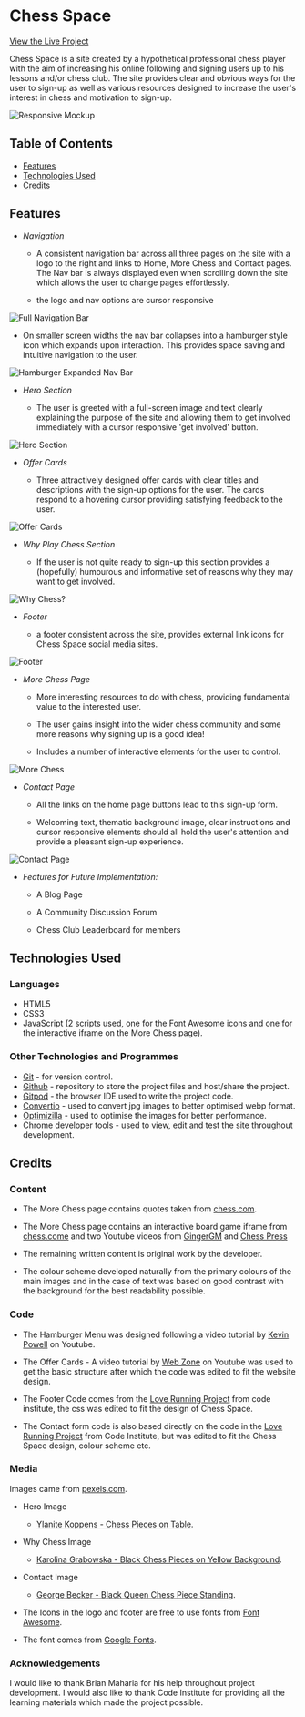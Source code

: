 # Chess Space

[View the Live Project](https://radheyam.github.io/p1-chess-space/index.html)

Chess Space is a site created by a hypothetical professional chess player with the aim of increasing his online following and signing users up to his lessons and/or chess club. The site provides clear and obvious ways for the user to sign-up as well as various resources designed to increase the user's interest in chess and motivation to sign-up.

  

![Responsive Mockup](media/site-mockup.png)

## Table of Contents
* [Features](#features)
* [Technologies Used](#technologies-used)
* [Credits](#credits)

## Features

  

-  _Navigation_

  

   - A consistent navigation bar across all three pages on the site with a logo to the right and links to Home, More Chess and Contact pages. The Nav bar is always displayed even when scrolling down the site which allows the user to change pages effortlessly.

   - the logo and nav options are cursor responsive

  
  

![Full Navigation Bar](media/navigation-bar.png)

  

   - On smaller screen widths the nav bar collapses into a hamburger style icon which expands upon interaction. This provides space saving and intuitive navigation to the user.

  

![Hamburger Expanded Nav Bar](media/hamburger-expanded-nav.png)

  

-  _Hero Section_

  

   - The user is greeted with a full-screen image and text clearly explaining the purpose of the site and allowing them to get involved immediately with a cursor responsive 'get involved' button.

  

![Hero Section](media/smaller-screen-hero.png)

  

-  _Offer Cards_

  

   - Three attractively designed offer cards with clear titles and descriptions with the sign-up options for the user. The cards respond to a hovering cursor providing satisfying feedback to the user.

  

![Offer Cards](media/offer-cards.png)

  

-  _Why Play Chess Section_

  

   - If the user is not quite ready to sign-up this section provides a (hopefully) humourous and informative set of reasons why they may want to get involved.

  

![Why Chess?](media/why-chess.png)

  

-  _Footer_

   - a footer consistent across the site, provides external link icons for Chess Space social media sites.

  

![Footer](media/footer.png)

  

-  _More Chess Page_

   - More interesting resources to do with chess, providing fundamental value to the interested user.

   - The user gains insight into the wider chess community and some more reasons why signing up is a good idea!

   - Includes a number of interactive elements for the user to control.

  

![More Chess](media/more-chess.png)

  

-  _Contact Page_

  

   - All the links on the home page buttons lead to this sign-up form.

   - Welcoming text, thematic background image, clear instructions and cursor responsive elements should all hold the user's attention and provide a pleasant sign-up experience.

  

![Contact Page](media/sign-up.png)

  

-  _Features for Future Implementation:_

   - A Blog Page

   - A Community Discussion Forum

   - Chess Club Leaderboard for members

## Technologies Used

### Languages
- HTML5
- CSS3
- JavaScript (2 scripts used, one for the Font Awesome icons and one for the interactive iframe on the More Chess page).

### Other Technologies and Programmes

- [Git](https://git-scm.com/) - for version control.
- [Github](https://github.com/) - repository to store the project files and host/share the project.
- [Gitpod](https://gitpod.io/) - the browser IDE used to write the project code.
- [Convertio](https://convertio.co/jpg-webp/) - used to convert jpg images to better optimised webp format.
- [Optimizilla](https://imagecompressor.com/) - used to optimise the images for better performance.
- Chrome developer tools - used to view, edit and test the site throughout development.

## Credits

  

### Content


- The More Chess page contains quotes taken from [chess.com](https://www.chess.com/forum/view/general/300--chess-quotes).

- The More Chess page contains an interactive board game iframe from [chess.come](https://www.chess.com/home) and two Youtube videos from [GingerGM](https://www.youtube.com/c/GingerGM) and [Chess Press](https://www.youtube.com/channel/UCd5tjdWdIJYqA5Yg7omrgZQ)

- The remaining written content is original work by the developer.

- The colour scheme developed naturally from the primary colours of the main images and in the case of text was based on good contrast with the background for the best readability possible.



### Code

  

- The Hamburger Menu was designed following a video tutorial by [Kevin Powell](https://youtu.be/8QKOaTYvYUA) on Youtube.

- The Offer Cards - A video tutorial by [Web Zone](https://youtu.be/StnlVOm3ZZg) on Youtube was used to get the basic structure after which the code was edited to fit the website design.

- The Footer Code comes from the [Love Running Project](https://github.com/Code-Institute-Solutions/love-running-2.0-sourcecode) from code institute, the css was edited to fit the design of Chess Space.

- The Contact form code is also based directly on the code in the [Love Running Project](https://github.com/Code-Institute-Solutions/love-running-2.0-sourcecode) from Code Institute, but was edited to fit the Chess Space design, colour scheme etc.

  

### Media

Images came from [pexels.com](https://www.pexels.com/search/chess/).
- Hero Image

  - [Ylanite Koppens - Chess Pieces on Table](https://www.pexels.com/photo/chess-pieces-on-table-1152662/).

- Why Chess Image

  - [Karolina Grabowska - Black Chess Pieces on Yellow Background](https://www.pexels.com/photo/black-chess-pieces-on-yellow-background-5477776/).

- Contact Image

  - [George Becker - Black Queen Chess Piece Standing](https://www.pexels.com/photo/black-queen-chess-piece-standing-129742/).

  

- The Icons in the logo and footer are free to use fonts from [Font Awesome](https://fontawesome.com/).

  

- The font comes from [Google Fonts](https://fonts.google.com/).

### Acknowledgements

I would like to thank Brian Maharia for his help throughout project development.  I would also like to thank Code Institute for providing all the learning materials which made the project possible.